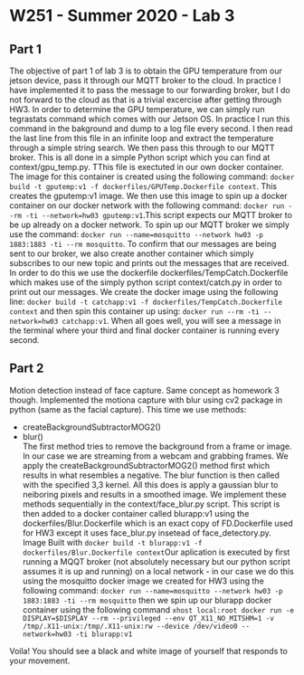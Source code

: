  # W251 - Summer 2020 - Lab 3
 ## Part 1
 The objective of part 1 of lab 3 is to obtain the GPU temperature from our jetson device, pass it through our MQTT broker to the cloud. In practice I have implemented it to pass the message to our forwarding broker, but I do not forward to the cloud as that is a trivial excercise after getting through HW3. In order to determine the GPU temperature, we can simply run tegrastats command which comes with our Jetson OS. In practice I run this command in the bakground and dump to a log file every second. I then read the last line from this file in an infinite loop and extract the temperature through a simple string search. We then pass this through to our MQTT broker. This is all done in a simple Python script which you can find at context/gpu_temp.py. TThis file is exectuted in our own docker container. The image for this container is created using the following command: `docker build -t gputemp:v1 -f dockerfiles/GPUTemp.Dockerfile context`. This creates the gputemp:v1 image. We then use this image to spin up a docker container on our docker network with the following command: `docker run --rm -ti --network=hw03 gputemp:v1`.This script expects our MQTT broker to be up already on a docker network. To spin up our MQTT broker we simply use the command: `docker run --name=mosquitto --network hw03 -p 1883:1883 -ti --rm mosquitto`. To confirm that our messages are being sent to our broker, we also create another container which simply subscribes to our new topic and prints out the messages that are received. In order to do this we use the dockerfile dockerfiles/TempCatch.Dockerfile which makes use of the simply python script context/catch.py in order to print out our messages. We create the docker image using the following line: `docker build -t catchapp:v1 -f dockerfiles/TempCatch.Dockerfile context` and then spin this container up using: `docker run --rm -ti --network=hw03 catchapp:v1`. When all goes well, you will see a message in the terminal where your third and final docker container is running every second.
 
 
 ## Part 2
 Motion detection instead of face capture. Same concept as homework 3 though. Implemented the motiona capture with blur using cv2 package in python (same as the facial capture). This time we use methods:
 - createBackgroundSubtractorMOG2()
 - blur()  
The first method tries to remove the background from a frame or image. In our case we are streaming from a webcam and grabbing frames. We apply the createBackgroundSubtractorMOG2() method first which results in what resembles a negative. The blur function is then called with the specified 3,3 kernel. All this does is apply a gaussian blur to neiboring pixels and results in a smoothed image. We implement these methods sequentially in the context/face_blur.py script. This script is then added to a docker container called blurapp:v1 using the dockerfiles/Blur.Dockerfile which is an exact copy of FD.Dockerfile used for HW3 except it uses face_blur.py insetead of face_detectory.py.  
Image Built with `docker build -t blurapp:v1 -f dockerfiles/Blur.Dockerfile context`Our aplication is executed by first running a MQQT broker (not absolutely necessary but our python script assumes it is up and running) on a local network - in our case we do this using the mosquitto docker image we created for HW3 using the following command: `docker run --name=mosquitto --network hw03 -p 1883:1883 -ti --rm mosquitto` then we spin up our blurapp docker container using the following command
`xhost local:root
docker run -e DISPLAY=$DISPLAY --rm --privileged --env QT_X11_NO_MITSHM=1 -v /tmp/.X11-unix:/tmp/.X11-unix:rw --device /dev/video0 --network=hw03 -ti blurapp:v1`  

Voila! You should see a black and white image of yourself that responds to your movement.
 
